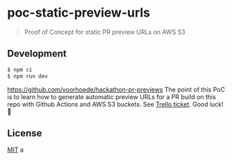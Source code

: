 # poc-static-preview-urls

> Proof of Concept for static PR preview URLs on AWS S3

## Development

```bash
$ npm ci
$ npm run dev
```
https://github.com/voorhoede/hackathon-pr-previews
The point of this PoC is to learn how to generate automatic preview URLs for a PR build on this repo with Github Actions and AWS S3 buckets. See [Trello ticket](https://trello.com/c/eHGzJ3E6/9-roll-our-own-static-pr-preview-urls). Good luck! 🤝

## License

[MIT](./license)
a
